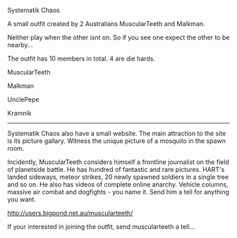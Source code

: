 Systematik Chaos

A small outfit created by 2 Australians MuscularTeeth and Malkman.

Neither play when the other isnt on. So if you see one expect the other
to be nearby...

The outfit has 10 members in total. 4 are die hards.

MuscularTeeth

Malkman

UnclePepe

Kramnik

------------------------------------------------------------------------

Systematik Chaos also have a small website. The main attraction to the
site is its picture gallary. Witness the unique picture of a mosquito in
the spawn room.

Incidently, MuscularTeeth considers himself a frontline journalist on
the field of planetside battle. He has hundred of fantastic and rare
pictures. HART's landed sideways, meteor strikes, 20 newly spawned
soldiers in a single tree and so on. He also has videos of complete
online anarchy. Vehicle columns, massive air combat and dogfights - you
name it. Send him a tell for anything you want.

<http://users.bigpond.net.au/muscularteeth/>

If your interested in joining the outfit, send muscularteeth a tell...